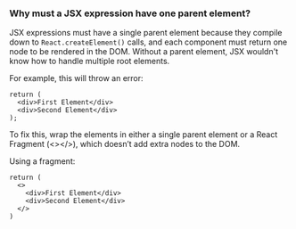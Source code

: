 ### Why must a JSX expression have one parent element?

JSX expressions must have a single parent element because they compile down to `React.createElement()` calls, and each component must return one node to be rendered in the DOM. Without a parent element, JSX wouldn't know how to handle multiple root elements.

For example, this will throw an error:

```
return (
  <div>First Element</div>
  <div>Second Element</div>
);
```

To fix this, wrap the elements in either a single parent element or a React Fragment (<></>), which doesn’t add extra nodes to the DOM.

Using a fragment:

```
return (
  <>
    <div>First Element</div>
    <div>Second Element</div>
  </>
)
```
